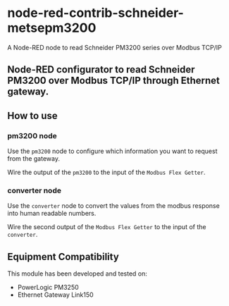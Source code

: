 # node-red-contrib-schneider-metsepm3200
A Node-RED node to read Schneider PM3200 series over Modbus TCP/IP
## Node-RED configurator to read Schneider PM3200 over Modbus TCP/IP through Ethernet gateway.

## How to use

### pm3200 node
Use the `pm3200` node to configure which information you want to request from the gateway.

Wire the output of the `pm3200` to the input of the `Modbus Flex Getter`.

### converter node
Use the `converter` node to convert the values from the modbus response into human readable numbers.

Wire the second output of the `Modbus Flex Getter` to the input of the `converter`.

## Equipment Compatibility

This module has been developed and tested on:
+ PowerLogic PM3250
+ Ethernet Gateway Link150

